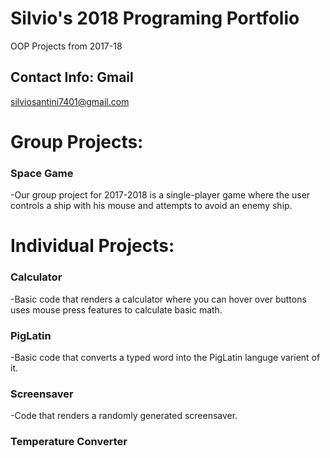 # Silvio's 2018 Programing Portfolio
OOP Projects from 2017-18

## Contact Info: Gmail
silviosantini7401@gmail.com

# Group Projects:
### Space Game
  -Our group project for 2017-2018 is a single-player game where the user controls a ship with his mouse and attempts to avoid an enemy ship.

# Individual Projects:
### Calculator
  -Basic code that renders a calculator where you can hover over buttons uses mouse press features to calculate basic math.

### PigLatin
  -Basic code that converts a typed word into the PigLatin languge varient of it.

### Screensaver
  -Code that renders a randomly generated screensaver.

### Temperature Converter
